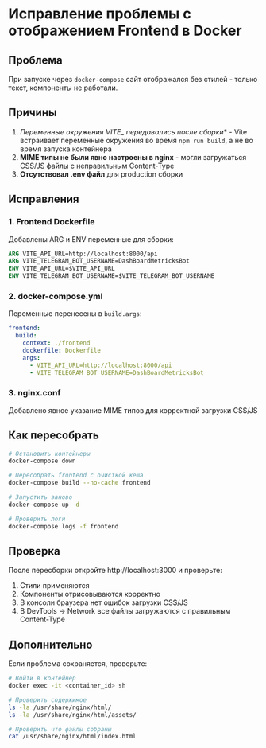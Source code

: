 # Исправление проблемы с отображением Frontend в Docker

## Проблема
При запуске через `docker-compose` сайт отображался без стилей - только текст, компоненты не работали.

## Причины
1. **Переменные окружения VITE_* передавались после сборки** - Vite встраивает переменные окружения во время `npm run build`, а не во время запуска контейнера
2. **MIME типы не были явно настроены в nginx** - могли загружаться CSS/JS файлы с неправильным Content-Type
3. **Отсутствовал .env файл** для production сборки

## Исправления

### 1. Frontend Dockerfile
Добавлены ARG и ENV переменные для сборки:
```dockerfile
ARG VITE_API_URL=http://localhost:8000/api
ARG VITE_TELEGRAM_BOT_USERNAME=DashBoardMetricksBot
ENV VITE_API_URL=$VITE_API_URL
ENV VITE_TELEGRAM_BOT_USERNAME=$VITE_TELEGRAM_BOT_USERNAME
```

### 2. docker-compose.yml
Переменные перенесены в `build.args`:
```yaml
frontend:
  build:
    context: ./frontend
    dockerfile: Dockerfile
    args:
      - VITE_API_URL=http://localhost:8000/api
      - VITE_TELEGRAM_BOT_USERNAME=DashBoardMetricksBot
```

### 3. nginx.conf
Добавлено явное указание MIME типов для корректной загрузки CSS/JS

## Как пересобрать

```bash
# Остановить контейнеры
docker-compose down

# Пересобрать frontend с очисткой кеша
docker-compose build --no-cache frontend

# Запустить заново
docker-compose up -d

# Проверить логи
docker-compose logs -f frontend
```

## Проверка
После пересборки откройте http://localhost:3000 и проверьте:
1. Стили применяются
2. Компоненты отрисовываются корректно
3. В консоли браузера нет ошибок загрузки CSS/JS
4. В DevTools → Network все файлы загружаются с правильным Content-Type

## Дополнительно
Если проблема сохраняется, проверьте:
```bash
# Войти в контейнер
docker exec -it <container_id> sh

# Проверить содержимое
ls -la /usr/share/nginx/html/
ls -la /usr/share/nginx/html/assets/

# Проверить что файлы собраны
cat /usr/share/nginx/html/index.html
```

